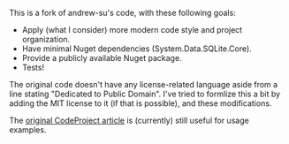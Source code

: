 This is a fork of andrew-su's code, with these following goals:

- Apply (what I consider) more modern code style and project organization.
- Have minimal Nuget dependencies (System.Data.SQLite.Core).
- Provide a publicly available Nuget package.
- Tests!

The original code doesn't have any license-related language aside from a line stating "Dedicated to Public Domain".  I've tried to formlize this a bit by adding the MIT license to it (if that is possible), and these modifications.

The [original CodeProject article](https://www.codeproject.com/Articles/746191/SQLite-Helper-Csharp) is (currently) still useful for usage examples.

